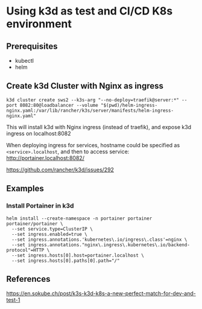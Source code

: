 # Using k3d as test and CI/CD K8s environment

## Prerequisites

- kubectl 
- helm

## Create k3d Cluster with Nginx as ingress

```shell
k3d cluster create sws2 --k3s-arg "--no-deploy=traefik@server:*" --port 8082:80@loadbalancer --volume "$(pwd)/helm-ingress-nginx.yaml:/var/lib/rancher/k3s/server/manifests/helm-ingress-nginx.yaml"
```

This will install k3d with Nginx ingress (instead of traefik), and expose k3d ingress on localhost:8082

When deploying ingress for services, hostname could be specified as `<service>.localhost`, 
and then to access service: http://portainer.localhost:8082/ 


https://github.com/rancher/k3d/issues/292

## Examples 

### Install Portainer in k3d 

```shell
helm install --create-namespace -n portainer portainer portainer/portainer \
  --set service.type=ClusterIP \
  --set ingress.enabled=true \
  --set ingress.annotations.'kubernetes\.io/ingress\.class'=nginx \
  --set ingress.annotations."nginx\.ingress\.kubernetes\.io/backend-protocol"=HTTP \
  --set ingress.hosts[0].host=portainer.localhost \
  --set ingress.hosts[0].paths[0].path="/"
```

## References 

https://en.sokube.ch/post/k3s-k3d-k8s-a-new-perfect-match-for-dev-and-test-1

